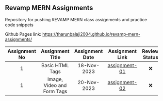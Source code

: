 ## Revamp MERN Assignments

Repository for pushing REVAMP MERN class assignments and practice code snippets

Github Pages link: https://tharunbalaji2004.github.io/revamp-mern-assignments/

| Assignment No | Assignment Title | Assignment Date | Assignment Link | Review Status |
| :-----------: | :--------------: | :-------------: | :-------------: | :-----------: |
| 1 | Basic HTML Tags | 18-Nov-2023 | [assignment-01](assignment-01/) | ❌ |
| 1 | Image, Video and Form Tags | 20-Nov-2023 | [assignment-02](assignment-02/) | ❌ |
